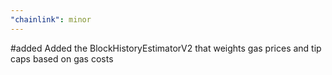 ```yaml
---
"chainlink": minor
---
```


#added Added the BlockHistoryEstimatorV2 that weights gas prices and tip caps based on gas costs
